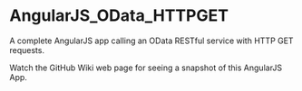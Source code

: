 # AngularJS_OData_HTTPGET
A complete AngularJS app calling an OData RESTful service with HTTP GET requests.

Watch the GitHub Wiki web page for seeing a snapshot of this AngularJS App.
